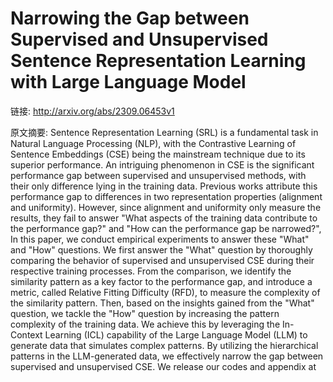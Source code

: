# Narrowing the Gap between Supervised and Unsupervised Sentence Representation Learning with Large Language Model

链接: http://arxiv.org/abs/2309.06453v1

原文摘要:
Sentence Representation Learning (SRL) is a fundamental task in Natural
Language Processing (NLP), with the Contrastive Learning of Sentence Embeddings
(CSE) being the mainstream technique due to its superior performance. An
intriguing phenomenon in CSE is the significant performance gap between
supervised and unsupervised methods, with their only difference lying in the
training data. Previous works attribute this performance gap to differences in
two representation properties (alignment and uniformity). However, since
alignment and uniformity only measure the results, they fail to answer "What
aspects of the training data contribute to the performance gap?" and "How can
the performance gap be narrowed?", In this paper, we conduct empirical
experiments to answer these "What" and "How" questions. We first answer the
"What" question by thoroughly comparing the behavior of supervised and
unsupervised CSE during their respective training processes. From the
comparison, we identify the similarity pattern as a key factor to the
performance gap, and introduce a metric, called Relative Fitting Difficulty
(RFD), to measure the complexity of the similarity pattern. Then, based on the
insights gained from the "What" question, we tackle the "How" question by
increasing the pattern complexity of the training data. We achieve this by
leveraging the In-Context Learning (ICL) capability of the Large Language Model
(LLM) to generate data that simulates complex patterns. By utilizing the
hierarchical patterns in the LLM-generated data, we effectively narrow the gap
between supervised and unsupervised CSE. We release our codes and appendix at
